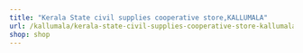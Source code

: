 ```yaml
---
title: "Kerala State civil supplies cooperative store,KALLUMALA"
url: /kallumala/kerala-state-civil-supplies-cooperative-store-kallumala/
shop: shop
---
```

